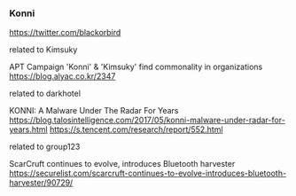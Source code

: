 ### Konni 
https://twitter.com/blackorbird

related to Kimsuky

APT Campaign 'Konni' & 'Kimsuky' find commonality in organizations
https://blog.alyac.co.kr/2347


related to darkhotel

KONNI: A Malware Under The Radar For Years
https://blog.talosintelligence.com/2017/05/konni-malware-under-radar-for-years.html
https://s.tencent.com/research/report/552.html

related to group123

ScarCruft continues to evolve, introduces Bluetooth harvester
https://securelist.com/scarcruft-continues-to-evolve-introduces-bluetooth-harvester/90729/
